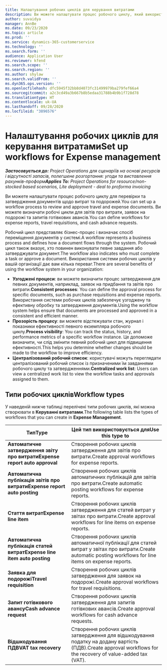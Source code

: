 ```yaml
---
title: Налаштування робочих циклів для керування витратами
description: Ви можете налаштувати процес робочого циклу, який використовуватиметься для перевірки та затвердження документів щодо витрат та подорожей.
author: suvaidya
manager: AnnBe
ms.date: 09/23/2020
ms.topic: article
ms.prod: ''
ms.service: dynamics-365-customerservice
ms.technology: ''
ms.search.form: ''
audience: Application User
ms.reviewer: kfend
ms.search.scope: ''
ms.search.region: ''
ms.author: shylaw
ms.search.validFrom: ''
ms.dyn365.ops.version: ''
ms.openlocfilehash: dfc5945f32bb8d4073fc31499979ba279fef66a4
ms.sourcegitcommit: a2c3cd49a3b667b8b5edaa31788b4b9b1f728d78
ms.translationtype: HT
ms.contentlocale: uk-UA
ms.lasthandoff: 09/28/2020
ms.locfileid: "3896576"
---
```

# <a name="set-up-workflows-for-expense-management"></a><span data-ttu-id="54314-103">Налаштування робочих циклів для керування витратами</span><span class="sxs-lookup"><span data-stu-id="54314-103">Set up workflows for Expense management</span></span>

<span data-ttu-id="54314-104">_**Застосовується до:** Project Operations для сценаріїв на основі ресурсів і відсутності запасів, полегшене розгортання: угоди та виставлення рахунків-проформ_</span><span class="sxs-lookup"><span data-stu-id="54314-104">_**Applies To:** Project Operations for resource/non-stocked based scenarios, Lite deployment - deal to proforma invoicing_</span></span>

<span data-ttu-id="54314-105">Ви можете налаштувати процес робочого циклу для перевірки та затвердження документів щодо витрат та подорожей.</span><span class="sxs-lookup"><span data-stu-id="54314-105">You can set up a workflow process to review and approve travel and expense documents.</span></span> <span data-ttu-id="54314-106">Ви можете визначати робочі цикли для звітів про витрати, заявок на подорожі та запитів готівкових авансів.</span><span class="sxs-lookup"><span data-stu-id="54314-106">You can define workflows for expense reports, travel requisitions, and cash advance requests.</span></span>

<span data-ttu-id="54314-107">Робочий цикл представляє бізнес-процес і визначає спосіб переміщення документів у системі.</span><span class="sxs-lookup"><span data-stu-id="54314-107">A workflow represents a business process and defines how a document flows through the system.</span></span> <span data-ttu-id="54314-108">Робочий цикл також вказує, хто повинен виконувати певне завдання або затверджувати документ.</span><span class="sxs-lookup"><span data-stu-id="54314-108">The workflow also indicates who must complete a task or approve a document.</span></span> <span data-ttu-id="54314-109">Використання системи робочих циклів у вашій організації дає вам кілька переваг.</span><span class="sxs-lookup"><span data-stu-id="54314-109">There are several benefits of using the workflow system in your organization:</span></span>

- <span data-ttu-id="54314-110">**Узгоджені процеси**: ви можете визначити процес затвердження для певних документів, наприклад, заявок на придбання та звітів про витрати.</span><span class="sxs-lookup"><span data-stu-id="54314-110">**Consistent processes**: You can define the approval process for specific documents, such as purchase requisitions and expense reports.</span></span> <span data-ttu-id="54314-111">Використання системи робочих циклів забезпечує узгоджену та ефективну обробку та затвердження документів.</span><span class="sxs-lookup"><span data-stu-id="54314-111">Using the workflow system helps ensure that documents are processed and approved in a consistent and efficient manner.</span></span>
- <span data-ttu-id="54314-112">**Прозорість процесу**: ви можете відстежувати стан, журнал і показники ефективності певного екземпляра робочого циклу.</span><span class="sxs-lookup"><span data-stu-id="54314-112">**Process visibility**: You can track the status, history, and performance metrics of a specific workflow instance.</span></span> <span data-ttu-id="54314-113">Це допоможе визначити, чи слід змінити певний робочий цикл для підвищення ефективності.</span><span class="sxs-lookup"><span data-stu-id="54314-113">This helps you determine whether changes should be made to the workflow to improve efficiency.</span></span>
- <span data-ttu-id="54314-114">**Централізований робочий список**: користувачі можуть переглядати централізований робочий список із призначеними їм завданнями робочого циклу та затвердженнями.</span><span class="sxs-lookup"><span data-stu-id="54314-114">**Centralized work list**: Users can view a centralized work list to view the workflow tasks and approvals assigned to them.</span></span> 

## <a name="workflow-types"></a><span data-ttu-id="54314-115">Типи робочих циклів</span><span class="sxs-lookup"><span data-stu-id="54314-115">Workflow types</span></span>

<span data-ttu-id="54314-116">У наведеній нижче таблиці перелічені типи робочих циклів, які можна створювати в **Керуванні витратами**.</span><span class="sxs-lookup"><span data-stu-id="54314-116">The following table lists the types of workflows that you can create in **Expense Management**.</span></span>


|              <span data-ttu-id="54314-117"><strong>Тип</strong></span><span class="sxs-lookup"><span data-stu-id="54314-117"><strong>Type</strong></span></span>              |                   <span data-ttu-id="54314-118"><strong>Цей тип використовується для</strong></span><span class="sxs-lookup"><span data-stu-id="54314-118"><strong>Use this type to</strong></span></span>                   |
|-------------------------------------------------|-----------------------------------------------------------------------|
|   <span data-ttu-id="54314-119"><strong>Автоматичне затвердження звіту про витрати</strong></span><span class="sxs-lookup"><span data-stu-id="54314-119"><strong>Expense report auto approval</strong></span></span> |            <span data-ttu-id="54314-120">Створення робочих циклів затвердження для звітів про витрати.</span><span class="sxs-lookup"><span data-stu-id="54314-120">Create approval workflows for expense reports.</span></span>             |
|  <span data-ttu-id="54314-121"><strong>Автоматична публікація звітів про витрати</strong></span><span class="sxs-lookup"><span data-stu-id="54314-121"><strong>Expense report auto posting</strong></span></span>   |        <span data-ttu-id="54314-122">Створення робочих циклів автоматичних публікацій для звітів про витрати.</span><span class="sxs-lookup"><span data-stu-id="54314-122">Create automatic posting workflows for expense reports.</span></span>        |
|       <span data-ttu-id="54314-123"><strong>Стаття витрат</strong></span><span class="sxs-lookup"><span data-stu-id="54314-123"><strong>Expense line item</strong></span></span>        |     <span data-ttu-id="54314-124">Створення робочих циклів затвердження для статей витрат у звітах про витрати.</span><span class="sxs-lookup"><span data-stu-id="54314-124">Create approval workflows for line items on expense reports.</span></span>      |
| <span data-ttu-id="54314-125"><strong>Автоматична публікація статей витрат</strong></span><span class="sxs-lookup"><span data-stu-id="54314-125"><strong>Expense line item auto posting</strong></span></span> | <span data-ttu-id="54314-126">Створення робочих циклів автоматичної публікації для статей витрат у звітах про витрати.</span><span class="sxs-lookup"><span data-stu-id="54314-126">Create automatic posting workflows for line items on expense reports.</span></span> |
|       <span data-ttu-id="54314-127"><strong>Заявка для подорожі</strong></span><span class="sxs-lookup"><span data-stu-id="54314-127"><strong>Travel requisition</strong></span></span>       |          <span data-ttu-id="54314-128">Створення робочих циклів затвердження для заявок на подорожі.</span><span class="sxs-lookup"><span data-stu-id="54314-128">Create approval workflows for travel requisitions.</span></span>           |
|      <span data-ttu-id="54314-129"><strong>Запит готівкового авансу</strong></span><span class="sxs-lookup"><span data-stu-id="54314-129"><strong>Cash advance request</strong></span></span>      |         <span data-ttu-id="54314-130">Створення робочих циклів затвердження для запитів готівкових авансів.</span><span class="sxs-lookup"><span data-stu-id="54314-130">Create approval workflows for cash advance requests.</span></span>          |
|        <span data-ttu-id="54314-131"><strong>Відшкодування ПДВ</strong></span><span class="sxs-lookup"><span data-stu-id="54314-131"><strong>VAT tax recovery</strong></span></span>        | <span data-ttu-id="54314-132">Створення робочих циклів затвердження для відшкодування податку на додану вартість (ПДВ).</span><span class="sxs-lookup"><span data-stu-id="54314-132">Create approval workflows for the recovery of value-added tax (VAT).</span></span>  |
